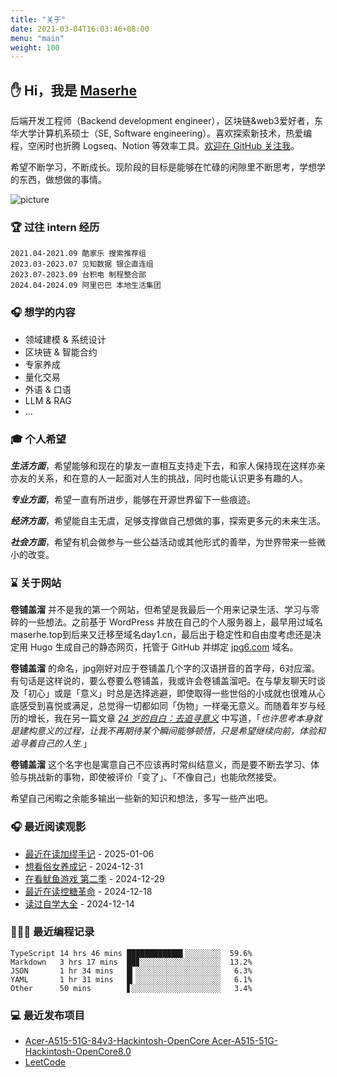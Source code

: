 ```yaml
---
title: "关于"
date: 2021-03-04T16:03:46+08:00
menu: "main"
weight: 100
---
```


## ✋ Hi，我是 [Maserhe](https://www.jpg6.com)

后端开发工程师（Backend development engineer），区块链&web3爱好者，东华大学计算机系硕士（SE, Software engineering）。喜欢探索新技术，热爱编程，空闲时也折腾 Logseq、Notion 等效率工具。[欢迎在 GitHub 关注我](https://github.com/maserhe)。

希望不断学习，不断成长。现阶段的目标是能够在忙碌的闲隙里不断思考，学想学的东西，做想做的事情。

![picture](https://cdn.jsdelivr.net/gh/pseudoyu/image-hosting@master/images/dino.gif)

### 🏆 过往 intern 经历
```text
2021.04-2021.09 酷家乐 搜索推荐组
2023.03-2023.07 见知数据 银企直连组
2023.07-2023.09 台积电 制程整合部
2024.04-2024.09 阿里巴巴 本地生活集团
```

<!-- |      |      |      |
| -------- | -------- | -------- |
| 2021.04-2021.09 | 酷家乐 | 搜索推荐组 |
| 2023.03-2023.07 | 见知数据 | 银企直连组 |
| 2023.07-2023.09 | 台积电 | 制程整合部 |
| 2024.04-2024.09 | 阿里巴巴 | 本地生活集团 | -->

### 🎧 想学的内容
- 领域建模 & 系统设计
- 区块链 & 智能合约
- 专家养成
- 量化交易
- 外语 & 口语
- LLM & RAG
- ...

### 🎓 个人希望

***生活方面***，希望能够和现在的挚友一直相互支持走下去，和家人保持现在这样亦亲亦友的关系，和在意的人一起面对人生的挑战，同时也能认识更多有趣的人。

***专业方面***，希望一直有所进步，能够在开源世界留下一些痕迹。

***经济方面***，希望能自主无虞，足够支撑做自己想做的事，探索更多元的未来生活。

***社会方面***，希望有机会做参与一些公益活动或其他形式的善举，为世界带来一些微小的改变。

### ⌛️ 关于网站

**卷铺盖溜** 并不是我的第一个网站，但希望是我最后一个用来记录生活、学习与零碎的一些想法。之前基于 WordPress 并放在自己的个人服务器上，最早用过域名maserhe.top到后来又迁移至域名day1.cn，最后出于稳定性和自由度考虑还是决定用 Hugo 生成自己的静态网页，托管于 GitHub 并绑定 [jpg6.com](https://www.jpg6.com/zh/) 域名。

**卷铺盖溜** 的命名，jpg刚好对应于卷铺盖几个字的汉语拼音的首字母，6对应溜。有句话是这样说的，要么卷要么卷铺盖，我或许会卷铺盖溜吧。在与挚友聊天时谈及「初心」或是「意义」时总是选择逃避，即使取得一些世俗的小成就也很难从心底感受到喜悦或满足，总觉得一切都如同「伪物」一样毫无意义。而随着年岁与经历的增长，我在另一篇文章 [*24 岁的自白：去追寻意义*](https://www.jpg6.com/zh/2020/06/06/yearly_review_23/) 中写道，「*也许思考本身就是建构意义的过程，让我不再期待某个瞬间能够顿悟，只是希望继续向前，体验和追寻着自己的人生.*」

**卷铺盖溜** 这个名字也是寓意自己不应该再时常纠结意义，而是要不断去学习、体验与挑战新的事物，即使被评价「变了」、「不像自己」也能欣然接受。

希望自己闲暇之余能多输出一些新的知识和想法，多写一些产出吧。

### 🎧 最近阅读观影

<!-- douban starts -->
* <a href='https://book.douban.com/subject/34802764/' target='_blank'>最近在读加缪手记</a> - 2025-01-06
* <a href='http://movie.douban.com/subject/34785763/' target='_blank'>想看俗女养成记</a> - 2024-12-31
* <a href='http://movie.douban.com/subject/35656342/' target='_blank'>在看鱿鱼游戏 第二季</a> - 2024-12-29
* <a href='https://book.douban.com/subject/36707112/' target='_blank'>最近在读控糖革命</a> - 2024-12-18
* <a href='https://book.douban.com/subject/36048997/' target='_blank'>读过自学大全</a> - 2024-12-14
<!-- douban ends -->

### 👨🏻‍💻 最近编程记录
<!-- code_time starts -->

```text
TypeScript 14 hrs 46 mins ████████████▌░░░░░░░░  59.6%
Markdown   3 hrs 17 mins  ██▊░░░░░░░░░░░░░░░░░░  13.2%
JSON       1 hr 34 mins   █▎░░░░░░░░░░░░░░░░░░░   6.3%
YAML       1 hr 31 mins   █▎░░░░░░░░░░░░░░░░░░░   6.1%
Other      50 mins        ▋░░░░░░░░░░░░░░░░░░░░   3.4%
```

<!-- code_time ends -->

### 💻 最近发布项目

<!-- recent_releases starts -->
* <a href=https://github.com/Maserhe/Acer-A515-51G-84v3-Hackintosh-OpenCore/releases/tag/aaaa target='_blank'>Acer-A515-51G-84v3-Hackintosh-OpenCore Acer-A515-51G-Hackintosh-OpenCore8.0</a>
* <a href=https://github.com/Maserhe/LeetCode/releases/tag/Algorithm target='_blank'>LeetCode </a>
<!-- recent_releases ends -->